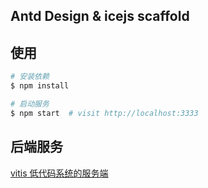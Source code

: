 ## Antd Design & icejs scaffold

## 使用

```bash
# 安装依赖
$ npm install

# 启动服务
$ npm start  # visit http://localhost:3333
```

## 后端服务

[vitis 低代码系统的服务端](https://github.com/react-low-code/vitis-server)